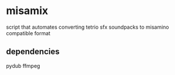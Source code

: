 # misamix
script that automates converting tetrio sfx soundpacks to misamino compatible format

## dependencies
pydub
ffmpeg